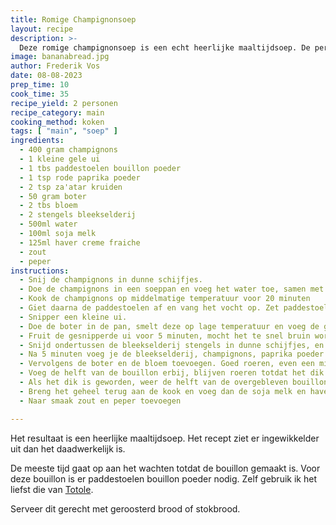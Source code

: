 ```yaml
---
title: Romige Champignonsoep
layout: recipe
description: >-
  Deze romige champignonsoep is een echt heerlijke maaltijdsoep. De perfecte soep voor een koude dag, maar kan ook als voorgerecht voor een feestelijke maaltijd. 
image: bananabread.jpg
author: Frederik Vos
date: 08-08-2023
prep_time: 10
cook_time: 35
recipe_yield: 2 personen
recipe_category: main
cooking_method: koken
tags: [ "main", "soep" ]
ingredients:
  - 400 gram champignons
  - 1 kleine gele ui
  - 1 tbs paddestoelen bouillon poeder
  - 1 tsp rode paprika poeder
  - 2 tsp za'atar kruiden
  - 50 gram boter
  - 2 tbs bloem
  - 2 stengels bleekselderij
  - 500ml water
  - 100ml soja melk
  - 125ml haver creme fraiche 
  - zout 
  - peper
instructions:
  - Snij de champignons in dunne schijfjes.
  - Doe de champignons in een soeppan en voeg het water toe, samen met de bouillon poeder. 
  - Kook de champignons op middelmatige temperatuur voor 20 minuten
  - Giet daarna de paddestoelen af en vang het vocht op. Zet paddestoelen en bouillon opzij. 
  - Snipper een kleine ui.
  - Doe de boter in de pan, smelt deze op lage temperatuur en voeg de gesnipperde ui toe met een snufje zout.
  - Fruit de gesnipperde ui voor 5 minuten, mocht het te snel bruin worden, voeg dan 1 tsb water toe.
  - Snijd ondertussen de bleekselderij stengels in dunne schijfjes, en het eventueel aanwezige blad fijn.
  - Na 5 minuten voeg je de bleekselderij, champignons, paprika poeder en za'atar kruiden toe.
  - Vervolgens de boter en de bloem toevoegen. Goed roeren, even een minuutje bakken.
  - Voeg de helft van de bouillon erbij, blijven roeren totdat het dik wordt. Een pollepel is hierbij het meest praktische in gebruik.
  - Als het dik is geworden, weer de helft van de overgebleven bouillon toevoegen, net zolang tot de bouillon op is.
  - Breng het geheel terug aan de kook en voeg dan de soja melk en haver creme fraiche toe.
  - Naar smaak zout en peper toevoegen

---
```


Het resultaat is een heerlijke maaltijdsoep. Het recept ziet er ingewikkelder uit dan het daadwerkelijk is. 

De meeste tijd gaat op aan het wachten totdat de bouillon gemaakt is. Voor deze bouillon is er 
paddestoelen bouillon poeder nodig. Zelf gebruik ik het liefst die van [Totole](https://www.tjinstoko.eu/en/totole-granulated-mushroom-bouillon-227g.html).

Serveer dit gerecht met geroosterd brood of stokbrood.
